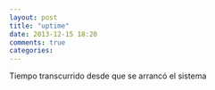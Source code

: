 ```yaml
---
layout: post
title: "uptime"
date: 2013-12-15 18:20
comments: true
categories: 
---
```

Tiempo transcurrido desde que se arrancó el sistema

